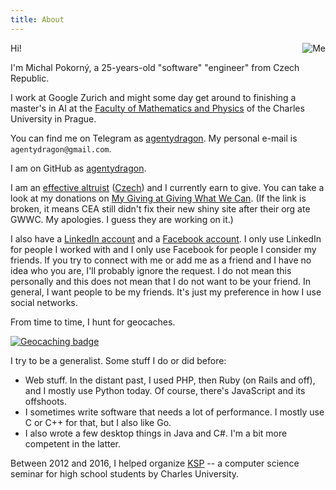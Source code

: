 ```yaml
---
title: About
---
```


<!-- md5("pok@rny.cz") -->
<img src="http://www.gravatar.com/avatar/d3ac2004810ac193c989d403a3bbe29c?s=200"
     class="avatar"
     style="float: right;"
     alt="Me">

Hi!

I'm Michal Pokorný, a 25-years-old "software" "engineer" from Czech Republic.

I work at Google Zurich and might some day get around to finishing
a master's in AI at the [Faculty of Mathematics and Physics][mff]
of the Charles University in Prague.
<!-- TODO: stredni skola? -->

You can find me on Telegram as [agentydragon][telegram].
My personal e-mail is `agentydragon@gmail.com`.

I am on GitHub as [agentydragon][github].

I am an [effective altruist][ea] ([Czech][ea-cz]) and I currently earn to give.
You can take a look at my donations on [My Giving at Giving What We Can][my-giving].
(If the link is broken, it means CEA still didn't fix their new shiny site
after their org ate GWWC. My apologies. I guess they are working on it.)

I also have a [LinkedIn account][linkedin] and a [Facebook account][facebook].
I only use LinkedIn for people I worked with and I only use Facebook for people
I consider my friends. If you try to connect with me or add me as a friend
and I have no idea who you are, I'll probably ignore the request. I do not mean
this personally and this does not mean that I do not want to be your friend. In
general, I want people to be my friends. It's just my preference in how I use
social networks.

From time to time, I hunt for geocaches.

<a href="https://www.geocaching.com/profile/?guid=8011109d-8913-415c-9272-3e82426f3835" target="_blank">
<img src="https://img.geocaching.com/stats/img.aspx?txt=Ooooh,+shiny!&uid=8011109d-8913-415c-9272-3e82426f3835&bg=1" alt="Geocaching badge" />
</a>

I try to be a generalist. Some stuff I do or did before:

 * Web stuff. In the distant past, I used PHP, then Ruby (on Rails and off),
   and I mostly use Python today. Of course, there's JavaScript and its
   offshoots.
 * I sometimes write software that needs a lot of performance.
   I mostly use C or C++ for that, but I also like Go.
 * I also wrote a few desktop things in Java and C#. I'm a bit more competent
   in the latter.

Between 2012 and 2016, I helped organize [KSP][ksp] -- a computer science
seminar for high school students by Charles University.

[ea]: https://www.effectivealtruism.org/
[ea-cz]: http://www.efektivni-altruismus.cz/
[mff]: http://www.mff.cuni.cz/
[github]: https://github.com/agentydragon
[linkedin]: https://linkedin.com/in/agentydragon
[facebook]: https://facebook.com/agentydragon
[ksp]: https://ksp.mff.cuni.cz/
[my-giving]: https://www.givingwhatwecan.org/igivedisplay?publicid=11360&publicauth=600761404
[telegram]: https://telegram.me/agentydragon
